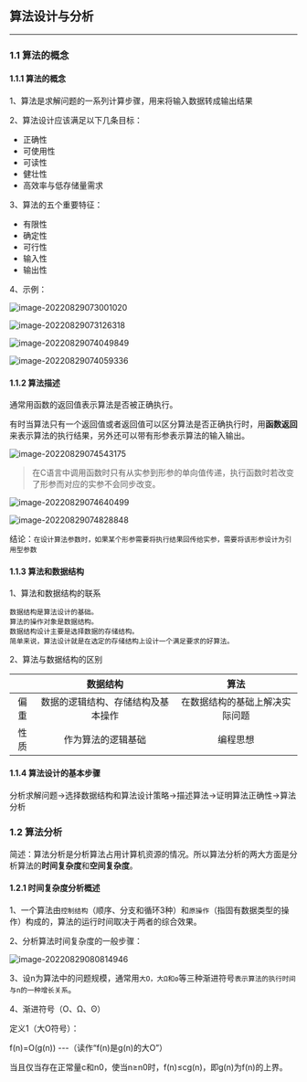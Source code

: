 ## 算法设计与分析

---

### 1.1 算法的概念

#### 1.1.1 算法的概念

1、算法是求解问题的一系列计算步骤，用来将输入数据转成输出结果

2、算法设计应该满足以下几条目标：

* 正确性
* 可使用性
* 可读性
* 健壮性
* 高效率与低存储量需求

3、算法的五个重要特征：

* 有限性
* 确定性
* 可行性
* 输入性
* 输出性

4、示例：

![image-20220829073001020](https://raw.githubusercontent.com/kurisaW/picbed/main/img/202208290730565.png)

![image-20220829073126318](https://raw.githubusercontent.com/kurisaW/picbed/main/img/202208290731502.png)

![image-20220829074049849](https://raw.githubusercontent.com/kurisaW/picbed/main/img/202208290740279.png)

![image-20220829074059336](https://raw.githubusercontent.com/kurisaW/picbed/main/img/202208290740502.png)

#### 1.1.2 算法描述

通常用函数的返回值表示算法是否被正确执行。

有时当算法只有一个返回值或者返回值可以区分算法是否正确执行时，用**函数返回**来表示算法的执行结果，另外还可以带有形参表示算法的输入输出。

![image-20220829074543175](https://raw.githubusercontent.com/kurisaW/picbed/main/img/202208290745602.png)

>在C语言中调用函数时只有从实参到形参的单向值传递，执行函数时若改变了形参而对应的实参不会同步改变。

![image-20220829074640499](https://raw.githubusercontent.com/kurisaW/picbed/main/img/202208290746666.png)

![image-20220829074828848](https://raw.githubusercontent.com/kurisaW/picbed/main/img/202208290748543.png)

结论：`在设计算法参数时，如果某个形参需要将执行结果回传给实参，需要将该形参设计为引用型参数`

#### 1.1.3 算法和数据结构

1、算法和数据结构的联系

```
数据结构是算法设计的基础。
算法的操作对象是数据结构。
数据结构设计主要是选择数据的存储结构。
简单来说，算法设计就是在选定的存储结构上设计一个满足要求的好算法。
```

2、算法与数据结构的区别

|      |              数据结构              |              算法              |
| :--: | :--------------------------------: | :----------------------------: |
| 偏重 | 数据的逻辑结构、存储结构及基本操作 | 在数据结构的基础上解决实际问题 |
| 性质 |         作为算法的逻辑基础         |            编程思想            |

#### 1.1.4 算法设计的基本步骤

分析求解问题->选择数据结构和算法设计策略->描述算法->证明算法正确性->算法分析

### 1.2 算法分析

简述：算法分析是分析算法占用计算机资源的情况。所以算法分析的两大方面是分析算法的**时间复杂度**和**空间复杂度**。

#### 1.2.1 时间复杂度分析概述

1、一个算法由`控制结构`（顺序、分支和循环3种）和`原操作`（指固有数据类型的操作）构成的，算法的运行时间取决于两者的综合效果。

2、分析算法时间复杂度的一般步骤：

![image-20220829080814946](https://raw.githubusercontent.com/kurisaW/picbed/main/img/202208290808284.png)

3、设n为算法中的问题规模，通常用`大O，大Ω和ʘ`等三种渐进符号`表示算法的执行时间与n的一种增长关系`。

4、渐进符号（O、Ω、ʘ）

定义1（大O符号）：

f(n)=O(g(n))  ---（读作“f(n)是g(n)的大O”）

当且仅当存在正常量c和n0，使当n≥n0时，f(n)≤cg(n)，即g(n)为f(n)的上界。